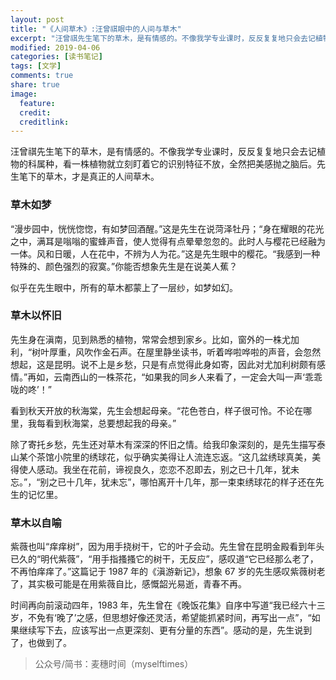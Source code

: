 ```yaml
---
layout: post
title: "《人间草木》:汪曾祺眼中的人间与草木"
excerpt: "汪曾祺先生笔下的草木，是有情感的。不像我学专业课时，反反复复地只会去记植物的科属种，看一株植物就立刻盯着它的识别特征不放，全然把美感抛之脑后。先生笔下的草木，才是真正的人间草木。"
modified: 2019-04-06
categories: [读书笔记]
tags: [文学]
comments: true
share: true
image: 
  feature:
  credit:
  creditlink:
---
```


汪曾祺先生笔下的草木，是有情感的。不像我学专业课时，反反复复地只会去记植物的科属种，看一株植物就立刻盯着它的识别特征不放，全然把美感抛之脑后。先生笔下的草木，才是真正的人间草木。

### 草木如梦

“漫步园中，恍恍惚惚，有如梦回酒醒。”这是先生在说菏泽牡丹；“身在耀眼的花光之中，满耳是嗡嗡的蜜蜂声音，使人觉得有点晕晕忽忽的。此时人与樱花已经融为一体。风和日暖，人在花中，不辨为人为花。”这是先生眼中的樱花。“我感到一种特殊的、颜色强烈的寂寞。”你能否想象先生是在说美人蕉？

似乎在先生眼中，所有的草木都蒙上了一层纱，如梦如幻。

### 草木以怀旧

先生身在滇南，见到熟悉的植物，常常会想到家乡。比如，窗外的一株尤加利，“树叶厚重，风吹作金石声。在屋里静坐读书，听着哗啦哗啦的声音，会忽然想起，这是昆明。说不上是乡愁，只是有点觉得此身如寄，因此对尤加利树颇有感情。”再如，云南西山的一株茶花，“如果我的同乡人来看了，一定会大叫一声‘乖乖咙的咚’！”

看到秋天开放的秋海棠，先生会想起母亲。“花色苍白，样子很可怜。不论在哪里，我每看到秋海棠，总要想起我的母亲。”

除了寄托乡愁，先生还对草木有深深的怀旧之情。给我印象深刻的，是先生描写泰山某个茶馆小院里的绣球花，似乎确实美得让人流连忘返。“这几盆绣球真美，美得使人感动。我坐在花前，谛视良久，恋恋不忍即去，别之已十几年，犹未忘。”，“别之已十几年，犹未忘”，哪怕离开十几年，那一束束绣球花的样子还在先生的记忆里。

### 草木以自喻

紫薇也叫“痒痒树”，因为用手挠树干，它的叶子会动。先生曾在昆明金殿看到年头已久的“明代紫薇”，“用手指搔搔它的树干，无反应”，感叹道“它已经那么老了，不再怕痒痒了。”这篇记于 1987 年的《滇游新记》，想象 67 岁的先生感叹紫薇树老了，其实极可能是在用紫薇自比，感慨韶光易逝，青春不再。

时间再向前滚动四年，1983 年，先生曾在《晚饭花集》自序中写道“我已经六十三岁，不免有‘晚了’之感，但思想好像还灵活，希望能抓紧时间，再写出一点”，“如果继续写下去，应该写出一点更深刻、更有分量的东西”。感动的是，先生说到了，也做到了。

> 公众号/简书：麦穗时间（myselftimes）